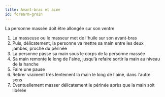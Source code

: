 ```yaml
---
title: Avant-bras et aine
id: forearm-groin
---
```


La personne massée doit être allongée sur son ventre

1. La masseuse ou le masseur met de l'huile sur son avant-bras
1. Puis, délicatement, la personne va mettre sa main entre les deux jambes, proche du périnée
1. La personne passe sa main sous le corps de la personne massée
1. Sa main remonte le long de l'aine, jusqu'à refaire sortir la main au niveau de la hanche
1. Faire une pause
1. Retirer vraiment très lentement la main le long de l'aine, dans l'autre sens
1. Éventuellement masser délicatement le périnée après que la main soit libérée
